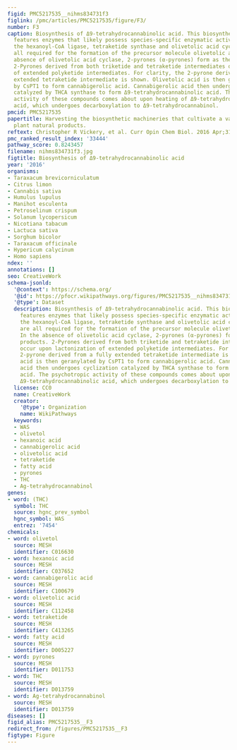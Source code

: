 ```yaml
---
figid: PMC5217535__nihms834731f3
figlink: /pmc/articles/PMC5217535/figure/F3/
number: F3
caption: Biosynthesis of Δ9-tetrahydrocannabinolic acid. This biosynthetic pathway
  features enzymes that likely possess species-specific enzymatic activity, namely
  the hexanoyl-CoA ligase, tetraketide synthase and olivetolic acid cyclase that are
  all required for the formation of the precursor molecule olivetolic acid. In the
  absence of olivetolic acid cyclase, 2-pyrones (α-pyrones) form as the major products.
  2-Pyrones derived from both triketide and tetraketide intermediates occur upon lactonization
  of extended polyketide intermediates. For clarity, the 2-pyrone derived from a fully
  extended tetraketide intermediate is shown. Olivetolic acid is then geranylated
  by CsPT1 to form cannabigerolic acid. Cannabigerolic acid then undergoes cyclization
  catalyzed by THCA synthase to form Δ9-tetrahydrocannabinolic acid. The psychotropic
  activity of these compounds comes about upon heating of Δ9-tetrahydrocannabinolic
  acid, which undergoes decarboxylation to Δ9-tetrahydrocannabinol.
pmcid: PMC5217535
papertitle: Harvesting the biosynthetic machineries that cultivate a variety of indispensable
  plant natural products.
reftext: Christopher R Vickery, et al. Curr Opin Chem Biol. 2016 Apr;31:66-73.
pmc_ranked_result_index: '33444'
pathway_score: 0.8243457
filename: nihms834731f3.jpg
figtitle: Biosynthesis of Δ9-tetrahydrocannabinolic acid
year: '2016'
organisms:
- Taraxacum brevicorniculatum
- Citrus limon
- Cannabis sativa
- Humulus lupulus
- Manihot esculenta
- Petroselinum crispum
- Solanum lycopersicum
- Nicotiana tabacum
- Lactuca sativa
- Sorghum bicolor
- Taraxacum officinale
- Hypericum calycinum
- Homo sapiens
ndex: ''
annotations: []
seo: CreativeWork
schema-jsonld:
  '@context': https://schema.org/
  '@id': https://pfocr.wikipathways.org/figures/PMC5217535__nihms834731f3.html
  '@type': Dataset
  description: Biosynthesis of Δ9-tetrahydrocannabinolic acid. This biosynthetic pathway
    features enzymes that likely possess species-specific enzymatic activity, namely
    the hexanoyl-CoA ligase, tetraketide synthase and olivetolic acid cyclase that
    are all required for the formation of the precursor molecule olivetolic acid.
    In the absence of olivetolic acid cyclase, 2-pyrones (α-pyrones) form as the major
    products. 2-Pyrones derived from both triketide and tetraketide intermediates
    occur upon lactonization of extended polyketide intermediates. For clarity, the
    2-pyrone derived from a fully extended tetraketide intermediate is shown. Olivetolic
    acid is then geranylated by CsPT1 to form cannabigerolic acid. Cannabigerolic
    acid then undergoes cyclization catalyzed by THCA synthase to form Δ9-tetrahydrocannabinolic
    acid. The psychotropic activity of these compounds comes about upon heating of
    Δ9-tetrahydrocannabinolic acid, which undergoes decarboxylation to Δ9-tetrahydrocannabinol.
  license: CC0
  name: CreativeWork
  creator:
    '@type': Organization
    name: WikiPathways
  keywords:
  - WAS
  - olivetol
  - hexanoic acid
  - cannabigerolic acid
  - olivetolic acid
  - tetraketide
  - fatty acid
  - pyrones
  - THC
  - Ag-tetrahydrocannabinol
genes:
- word: (THC)
  symbol: THC
  source: hgnc_prev_symbol
  hgnc_symbol: WAS
  entrez: '7454'
chemicals:
- word: olivetol
  source: MESH
  identifier: C016630
- word: hexanoic acid
  source: MESH
  identifier: C037652
- word: cannabigerolic acid
  source: MESH
  identifier: C100679
- word: olivetolic acid
  source: MESH
  identifier: C112458
- word: tetraketide
  source: MESH
  identifier: C413265
- word: fatty acid
  source: MESH
  identifier: D005227
- word: pyrones
  source: MESH
  identifier: D011753
- word: THC
  source: MESH
  identifier: D013759
- word: Ag-tetrahydrocannabinol
  source: MESH
  identifier: D013759
diseases: []
figid_alias: PMC5217535__F3
redirect_from: /figures/PMC5217535__F3
figtype: Figure
---
```

